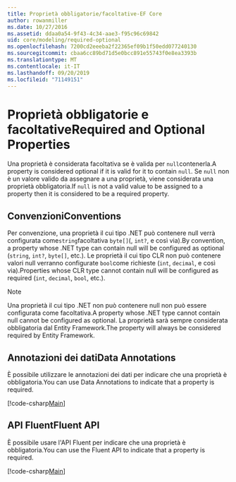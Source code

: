 ```yaml
---
title: Proprietà obbligatorie/facoltative-EF Core
author: rowanmiller
ms.date: 10/27/2016
ms.assetid: ddaa0a54-9f43-4c34-aae3-f95c96c69842
uid: core/modeling/required-optional
ms.openlocfilehash: 7200cd2eeeba2f22365ef09b1f50edd077240130
ms.sourcegitcommit: cbaa6cc89bd71d5e0bcc891e55743f0e8ea3393b
ms.translationtype: MT
ms.contentlocale: it-IT
ms.lasthandoff: 09/20/2019
ms.locfileid: "71149151"
---
```

# <a name="required-and-optional-properties"></a><span data-ttu-id="1312b-102">Proprietà obbligatorie e facoltative</span><span class="sxs-lookup"><span data-stu-id="1312b-102">Required and Optional Properties</span></span>

<span data-ttu-id="1312b-103">Una proprietà è considerata facoltativa se è valida per `null`contenerla.</span><span class="sxs-lookup"><span data-stu-id="1312b-103">A property is considered optional if it is valid for it to contain `null`.</span></span> <span data-ttu-id="1312b-104">Se `null` non è un valore valido da assegnare a una proprietà, viene considerata una proprietà obbligatoria.</span><span class="sxs-lookup"><span data-stu-id="1312b-104">If `null` is not a valid value to be assigned to a property then it is considered to be a required property.</span></span>

## <a name="conventions"></a><span data-ttu-id="1312b-105">Convenzioni</span><span class="sxs-lookup"><span data-stu-id="1312b-105">Conventions</span></span>

<span data-ttu-id="1312b-106">Per convenzione, una proprietà il cui tipo .NET può contenere null verrà configurata come`string`facoltativa `byte[]`(, `int?`, e così via).</span><span class="sxs-lookup"><span data-stu-id="1312b-106">By convention, a property whose .NET type can contain null will be configured as optional (`string`, `int?`, `byte[]`, etc.).</span></span> <span data-ttu-id="1312b-107">Le proprietà il cui tipo CLR non può contenere valori null verranno configurate `bool`come richieste (`int`, `decimal`, e così via).</span><span class="sxs-lookup"><span data-stu-id="1312b-107">Properties whose CLR type cannot contain null will be configured as required (`int`, `decimal`, `bool`, etc.).</span></span>

> [!NOTE]  
> <span data-ttu-id="1312b-108">Una proprietà il cui tipo .NET non può contenere null non può essere configurata come facoltativa.</span><span class="sxs-lookup"><span data-stu-id="1312b-108">A property whose .NET type cannot contain null cannot be configured as optional.</span></span> <span data-ttu-id="1312b-109">La proprietà sarà sempre considerata obbligatoria dal Entity Framework.</span><span class="sxs-lookup"><span data-stu-id="1312b-109">The property will always be considered required by Entity Framework.</span></span>

## <a name="data-annotations"></a><span data-ttu-id="1312b-110">Annotazioni dei dati</span><span class="sxs-lookup"><span data-stu-id="1312b-110">Data Annotations</span></span>

<span data-ttu-id="1312b-111">È possibile utilizzare le annotazioni dei dati per indicare che una proprietà è obbligatoria.</span><span class="sxs-lookup"><span data-stu-id="1312b-111">You can use Data Annotations to indicate that a property is required.</span></span>

[!code-csharp[Main](../../../samples/core/Modeling/DataAnnotations/Samples/Required.cs?highlight=14)]

## <a name="fluent-api"></a><span data-ttu-id="1312b-112">API Fluent</span><span class="sxs-lookup"><span data-stu-id="1312b-112">Fluent API</span></span>

<span data-ttu-id="1312b-113">È possibile usare l'API Fluent per indicare che una proprietà è obbligatoria.</span><span class="sxs-lookup"><span data-stu-id="1312b-113">You can use the Fluent API to indicate that a property is required.</span></span>

[!code-csharp[Main](../../../samples/core/Modeling/FluentAPI/Samples/Required.cs?highlight=11-13)]

